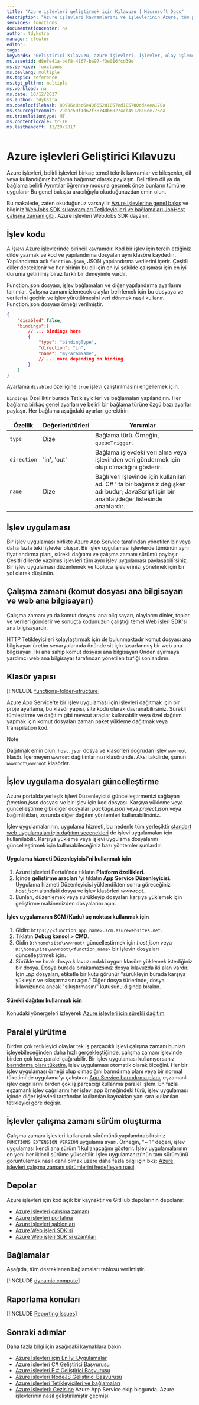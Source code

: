 ```yaml
---
title: "Azure işlevleri geliştirmek için Kılavuzu | Microsoft Docs"
description: "Azure işlevleri kavramlarını ve işlevlerinin Azure, tüm programlama dilleri ve bağlamaları geliştirmek için gereken teknikleri öğrenin."
services: functions
documentationcenter: na
author: tdykstra
manager: cfowler
editor: 
tags: 
keywords: "Geliştirici Kılavuzu, azure işlevleri, İşlevler, olay işleme, Web kancalarını, dinamik işlem, sunucusuz mimarisi"
ms.assetid: d8efe41a-bef8-4167-ba97-f3e016fcd39e
ms.service: functions
ms.devlang: multiple
ms.topic: reference
ms.tgt_pltfrm: multiple
ms.workload: na
ms.date: 10/12/2017
ms.author: tdykstra
ms.openlocfilehash: 80996c8bc6e40665201057ed185700ddaeea170a
ms.sourcegitcommit: 29bac59f1d62f38740b60274cb4912816ee775ea
ms.translationtype: MT
ms.contentlocale: tr-TR
ms.lasthandoff: 11/29/2017
---
```

# <a name="azure-functions-developers-guide"></a>Azure işlevleri Geliştirici Kılavuzu
Azure işlevleri, belirli işlevleri birkaç temel teknik kavramlar ve bileşenler, dil veya kullandığınız bağlama bağımsız olarak paylaşın. Belirtilen dil ya da bağlama belirli Ayrıntılar öğrenme moduna geçmek önce bunların tümüne uygulanır Bu genel bakışta aracılığıyla okuduğunuzdan emin olun.

Bu makalede, zaten okuduğunuz varsayılır [Azure işlevlerine genel bakış](functions-overview.md) ve bilginiz [WebJobs SDK'sı kavramları Tetikleyicileri ve bağlamaları JobHost çalışma zamanı gibi](https://github.com/Azure/azure-webjobs-sdk/wiki). Azure işlevleri WebJobs SDK dayanır. 

## <a name="function-code"></a>İşlev kodu
A *işlevi* Azure işlevlerinde birincil kavramdır. Kod bir işlev için tercih ettiğiniz dilde yazmak ve kod ve yapılandırma dosyaları aynı klasöre kaydedin. Yapılandırma adlı `function.json`, JSON yapılandırma verilerini içerir. Çeşitli diller desteklenir ve her birinin bu dil için en iyi şekilde çalışması için en iyi duruma getirilmiş biraz farklı bir deneyimle vardır. 

Function.json dosyası, işlev bağlamaları ve diğer yapılandırma ayarlarını tanımlar. Çalışma zamanı izlenecek olaylar belirlemek için bu dosyaya ve verilerini geçirin ve işlev yürütülmesini veri dönmek nasıl kullanır. Function.json dosyası örneği verilmiştir.

```json
{
    "disabled":false,
    "bindings":[
        // ... bindings here
        {
            "type": "bindingType",
            "direction": "in",
            "name": "myParamName",
            // ... more depending on binding
        }
    ]
}
```

Ayarlama `disabled` özelliğine `true` işlevi çalıştırılmasını engellemek için.

`bindings` Özelliktir burada Tetikleyicileri ve bağlamaları yapılandırın. Her bağlama birkaç genel ayarları ve belirli bir bağlama türüne özgü bazı ayarlar paylaşır. Her bağlama aşağıdaki ayarları gerektirir:

| Özellik | Değerleri/türleri | Yorumlar |
| --- | --- | --- |
| `type` |Dize |Bağlama türü. Örneğin, `queueTrigger`. |
| `direction` |'in', 'out' |Bağlama işlevdeki veri alma veya işlevinden veri göndermek için olup olmadığını gösterir. |
| `name` |Dize |Bağlı veri işlevinde için kullanılan ad. C# ' ta bir bağımsız değişken adı budur; JavaScript için bir anahtar/değer listesinde anahtardır. |

## <a name="function-app"></a>İşlev uygulaması
Bir işlev uygulaması birlikte Azure App Service tarafından yönetilen bir veya daha fazla tekil işlevler oluşur. Bir işlev uygulaması işlevlerde tümünün aynı fiyatlandırma planı, sürekli dağıtımı ve çalışma zamanı sürümü paylaşır. Çeşitli dillerde yazılmış işlevleri tüm aynı işlev uygulaması paylaşabilirsiniz. Bir işlev uygulaması düzenlemek ve topluca işlevlerinizi yönetmek için bir yol olarak düşünün. 

## <a name="runtime-script-host-and-web-host"></a>Çalışma zamanı (komut dosyası ana bilgisayarı ve web ana bilgisayarı)
Çalışma zamanı ya da komut dosyası ana bilgisayarı, olaylarını dinler, toplar ve verileri gönderir ve sonuçta kodunuzun çalıştığı temel Web işleri SDK'si ana bilgisayardır. 

HTTP Tetikleyicileri kolaylaştırmak için de bulunmaktadır komut dosyası ana bilgisayarı üretim senaryolarında önünde sit için tasarlanmış bir web ana bilgisayarı. İki ana sahip komut dosyası ana bilgisayarı Önden ayırmaya yardımcı web ana bilgisayar tarafından yönetilen trafiği sonlandırın.

## <a name="folder-structure"></a>Klasör yapısı
[!INCLUDE [functions-folder-structure](../../includes/functions-folder-structure.md)]

Azure App Service'te bir işlev uygulaması için işlevleri dağıtmak için bir proje ayarlama, bu klasör yapısı, site kodu olarak davranabilirsiniz. Sürekli tümleştirme ve dağıtım gibi mevcut araçlar kullanabilir veya özel dağıtım yapmak için komut dosyaları zaman paket yükleme dağıtmak veya transpilation kod.

> [!NOTE]
> Dağıtmak emin olun, `host.json` dosya ve klasörleri doğrudan işlev `wwwroot` klasör. İçermeyen `wwwroot` dağıtımlarınızı klasöründe. Aksi takdirde, şunun `wwwroot\wwwroot` klasörler. 
> 
> 

## <a id="fileupdate"></a>İşlev uygulama dosyaları güncelleştirme
Azure portalda yerleşik işlevi Düzenleyicisi güncelleştirmenizi sağlayan *function.json* dosyası ve bir işlev için kod dosyası. Karşıya yükleme veya güncelleştirme gibi diğer dosyaları *package.json* veya *project.json* veya bağımlılıkları, zorunda diğer dağıtım yöntemleri kullanabilirsiniz.

İşlev uygulamalarının, uygulama hizmeti, bu nedenle tüm yerleşiktir [standart web uygulamaları için dağıtım seçenekleri](../app-service/app-service-deploy-local-git.md) de işlevi uygulamaları için kullanılabilir. Karşıya yükleme veya işlevi uygulama dosyalarını güncelleştirmek için kullanabileceğiniz bazı yöntemler şunlardır. 

#### <a name="to-use-app-service-editor"></a>Uygulama hizmeti Düzenleyicisi'ni kullanmak için
1. Azure işlevleri Portalı'nda tıklatın **Platform özellikleri**.
2. İçinde **geliştirme araçları** 'yi tıklatın **App Service Düzenleyicisi**.   
   Uygulama hizmeti Düzenleyicisi yüklendikten sonra göreceğiniz *host.json* altındaki dosya ve işlev klasörleri *wwwroot*. 
5. Bunları, düzenlemek veya sürükleyip dosyaları karşıya yüklemek için geliştirme makinenizden dosyalarını açın.

#### <a name="to-use-the-function-apps-scm-kudu-endpoint"></a>İşlev uygulamanın SCM (Kudu) uç noktası kullanmak için
1. Gidin: `https://<function_app_name>.scm.azurewebsites.net`.
2. Tıklatın **Debug konsol > CMD**.
3. Gidin `D:\home\site\wwwroot\` güncelleştirmek için *host.json* veya `D:\home\site\wwwroot\<function_name>` bir işlevin dosyaları güncelleştirmek için.
4. Sürükle ve bırak dosya kılavuzundaki uygun klasöre yüklemek istediğiniz bir dosya. Dosya burada bırakamazsınız dosya kılavuzda iki alan vardır. İçin *.zip* dosyaları, etiketle bir kutu görünür "sürükleyin burada karşıya yükleyin ve sıkıştırmasını açın." Diğer dosya türlerinde, dosya kılavuzunda ancak "sıkıştırmasını" kutusunu dışında bırakın.

<!--NOTE: I've removed documentation on FTP, because it does not sync triggers on the consumption plan --glenga -->

#### <a name="to-use-continuous-deployment"></a>Sürekli dağıtım kullanmak için
Konudaki yönergeleri izleyerek [Azure işlevleri için sürekli dağıtım](functions-continuous-deployment.md).

## <a name="parallel-execution"></a>Paralel yürütme
Birden çok tetikleyici olaylar tek iş parçacıklı işlevi çalışma zamanı bunları işleyebileceğinden daha hızlı gerçekleştiğinde, çalışma zamanı işlevinde birden çok kez paralel çağırabilir.  Bir işlev uygulaması kullanıyorsanız [barındırma planı tüketim](functions-scale.md#how-the-consumption-plan-works), işlev uygulaması otomatik olarak ölçeğini.  Her bir işlev uygulaması örneği olup olmadığını barındırma planı veya bir normal tüketimi'de uygulama'yı çalıştıran [App Service barındırma planı](../app-service/azure-web-sites-web-hosting-plans-in-depth-overview.md), eşzamanlı işlev çağrılarını birden çok iş parçacığı kullanma paralel işlem.  En fazla eşzamanlı işlev çağrılarını her işlevi app örneğindeki türü, işlev uygulaması içinde diğer işlevleri tarafından kullanılan kaynakları yanı sıra kullanılan tetikleyici göre değişir.

## <a name="functions-runtime-versioning"></a>İşlevler çalışma zamanı sürüm oluşturma

Çalışma zamanı işlevleri kullanarak sürümünü yapılandırabilirsiniz `FUNCTIONS_EXTENSION_VERSION` uygulama ayarı. Örneğin, "~ 1" değeri, işlev uygulaması kendi ana sürüm 1 kullanacağını gösterir. İşlev uygulamalarının en yeni her ikincil sürüme yükseltilir. İşlev uygulamanızı'nün tam sürümünü görüntülemek nasıl dahil olmak üzere daha fazla bilgi için bkz: [Azure işlevleri çalışma zamanı sürümlerini hedefleyen nasıl](functions-versions.md).

## <a name="repositories"></a>Depolar
Azure işlevleri için kod açık bir kaynaktır ve GitHub depolarının depolanır:

* [Azure işlevleri çalışma zamanı](https://github.com/Azure/azure-webjobs-sdk-script/)
* [Azure işlevleri portalına](https://github.com/projectkudu/AzureFunctionsPortal)
* [Azure işlevleri şablonları](https://github.com/Azure/azure-webjobs-sdk-templates/)
* [Azure Web işleri SDK'si](https://github.com/Azure/azure-webjobs-sdk/)
* [Azure Web işleri SDK'si uzantıları](https://github.com/Azure/azure-webjobs-sdk-extensions/)

## <a name="bindings"></a>Bağlamalar
Aşağıda, tüm desteklenen bağlamaları tablosu verilmiştir.

[!INCLUDE [dynamic compute](../../includes/functions-bindings.md)]

## <a name="reporting-issues"></a>Raporlama konuları
[!INCLUDE [Reporting Issues](../../includes/functions-reporting-issues.md)]

## <a name="next-steps"></a>Sonraki adımlar
Daha fazla bilgi için aşağıdaki kaynaklara bakın:

* [Azure İşlevleri için En İyi Uygulamalar](functions-best-practices.md)
* [Azure işlevleri C# Geliştirici Başvurusu](functions-reference-csharp.md)
* [Azure işlevleri F # Geliştirici Başvurusu](functions-reference-fsharp.md)
* [Azure işlevleri NodeJS Geliştirici Başvurusu](functions-reference-node.md)
* [Azure işlevleri Tetikleyicileri ve bağlamaları](functions-triggers-bindings.md)
* [Azure işlevleri: Gezisine](https://blogs.msdn.microsoft.com/appserviceteam/2016/04/27/azure-functions-the-journey/) Azure App Service ekip blogunda. Azure işlevlerinin nasıl geliştirilmiştir geçmişi.

